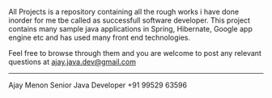 All Projects is a repository containing all the rough works i have done inorder for me tbe called as successfull software developer.
This project contains many sample java applications in Spring, Hibernate, Google app engine etc and has used many front end technologies.


Feel free to browse through them and you are welcome to post any relevant questions at ajay.java.dev@gmail.com

-----------------------------------------------------
Ajay Menon
Senior Java Developer
+91 99529 63596
